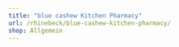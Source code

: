 ```yaml
---
title: "blue cashew Kitchen Pharmacy"
url: /rhinebeck/blue-cashew-kitchen-pharmacy/
shop: Allgemein
---
```

